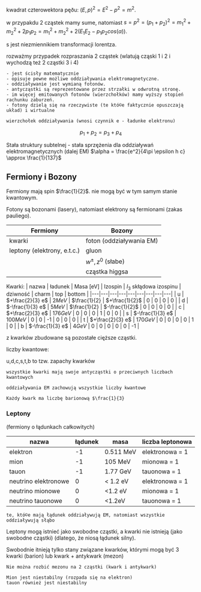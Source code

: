 kwadrat czterowektora pęðu: $(E, p)^2 = E^2 - p^2 = m^2$. <!--TODO-->

w przypakdu 2 cząstek mamy sume, natomiast $s = p^2 = (p_1 + p_2)^2 = m_1^2 + m_2^2 + 2p_1p_2 = m_1^2 + m_2^2 + 2(E_1 E_2 - p_1p_2 cos(\alpha))$.


s jest niezmiennikiem transformacji lorentza. 

rozważmy przypadek rozpraszania 2 cząstek (wlatują cząski 1 i 2 i wychodzą też 2 cząstki 3 i 4)

```{admonition} diagram feynmana
- jest ścisły matematycznie
- opisuje pewne możliwe oddziaływania elektromagnetyczne.
- oddziaływanie jest wymianą fotonów.
- antycząstki są reprezentowane przez strzałki w odwrotną stronę.
- im więcej emitowanych fotonów (wierzchołków) mamy wyższy stopień rachunku zaburzeń.
- fotony dzielą się na rzeczywiste (te któ©e faktycznie opuszczają układ) i wirtualne

wierzchołek oddziaływania (wnosi czynnik e - ładunke elektronu)
```

$$
p_1 + p_2 = p_3 + p_4
$$

Stała struktury subtelnej - stała sprzężenia dla oddziaływań elektromagnetycznych (dalej EM) $\alpha =  \frac{e^2}{4\pi \epsilon h c} \approx \frac{1}{137}$

## Fermiony i Bozony

Fermiony mają spin $\frac{1}{2}$. nie mogą być w tym samym stanie kwantowym.

Fotony są bozonami (lasery), natomiast elektrony są fermionami (zakas pauliego).

| Fermiony | Bozony |
|---|---|
| kwarki | foton (oddziaływania EM) |
| leptony (elektrony, e.t.c.) | gluon |
|                       | $w^{\pm}, z^0$ (słabe) |
|            | cząstka higgsa |

Kwarki:
| nazwa | ładunek | Masa [eV] | Izospin | $I_3$ skłądowa izospinu | dziwność | charm | top | bottom |
|---|---|---|---|---|---|---|---|---|
| u | $+\frac{2}{3} e$ | $2 MeV$ | $\frac{1}{2} | $+\frac{1}{2}$ | 0 | 0 | 0 | 0 |
| d | $-\frac{1}{3} e$ | $5 MeV$ | $\frac{1}{2} | $-\frac{1}{2}$ | 0 | 0 | 0 | 0 |
| c | $+\frac{2}{3} e$ | $176 GeV$ | 0 | 0 | 0 | 1 | 0 | 0 |
| s | $-\frac{1}{3} e$ | $100 MeV$ | 0 | 0 | -1 | 0 | 0 | 0 |
| t | $+\frac{2}{3} e$ | $170 GeV$ | 0 | 0 | 0 | 0 | 1 | 0 |
| b | $-\frac{1}{3} e$ | $4 GeV$ |  0 | 0 | 0 | 0 | 0 | -1 |

z kwarków zbudowane są pozostałe cięższe cząstki.

liczby kwantowe:

u,d,c,s,t,b to tzw. zapachy kwarków

```{note}
wszystkie kwarki mają swoje antycząstki o przeciwnych liczbach kwantowych
```

```{note}
oddziaływania EM zachowują wszystkie liczby kwantowe
```

```{important}
Każdy kwark ma liczbę barionową $\frac{1}{3}
```

### Leptony

(fermiony o łądunkach całkowitych)

| nazwa | łądunek | masa | liczba leptonowa |
|---|---|---|---|
| elektron | -1 | 0.511 MeV |elektronowa = 1 |
| mion | -1 | 105 MeV | mionowa = 1 |
| tauon | -1 | 1.77 GeV | tauonowa = 1 |
| neutrino elektronowe | 0 | < 1.2 eV | elektronowa = 1 |
| neutrino mionowe | 0 | <1.2 eV | mionowa = 1 |
| neutrino tauonowe | 0 | <1.2eV | tauonowa = 1 |


```{note}
te, któ©e mają łądunek oddziaływują EM, natomiast wszystkie oddziaływują słąbo
```

Leptony mogą istnieć jako swobodne cząstki, a kwarki nie istnieją (jako swobodne cząstki) (dlatego, że niosą łądunek silny).

Swobodnie itnieją tylko stany związane kwarków, którymi mogą być 3 kwarki (barion) lub kwark + antykwark (mezon)

```{admonition} Uwięzienie koloru
Nie można rozbić mezonu na 2 cząstki (kwark i antykwark)
```

```{tip}
Mion jest niestabilny (rozpada się na elektron)
tauon również jest niestabilny
```
